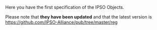 Here you have the first specification of the IPSO Objects.

Please note that **they have been updated** and that the latest version is <https://github.com/IPSO-Alliance/pub/tree/master/reg>
